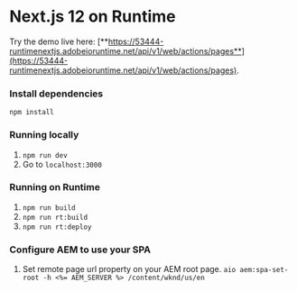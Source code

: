 # Next.js 12 on Runtime

Try the demo live here: [**https://53444-runtimenextjs.adobeioruntime.net/api/v1/web/actions/pages**](https://53444-runtimenextjs.adobeioruntime.net/api/v1/web/actions/pages).

### Install dependencies

`npm install`

### Running locally

1. `npm run dev`
2. Go to `localhost:3000`

### Running on Runtime

1. `npm run build`
2. `npm run rt:build`
3. `npm run rt:deploy`

### Configure AEM to use your SPA

1. Set remote page url property on your AEM root page.
    `aio aem:spa-set-root -h <%= AEM_SERVER %> /content/wknd/us/en`